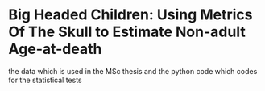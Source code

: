 # Big Headed Children: Using Metrics Of The Skull to Estimate Non-adult Age-at-death
the data which is used in the MSc thesis and the python code which codes for the statistical tests
